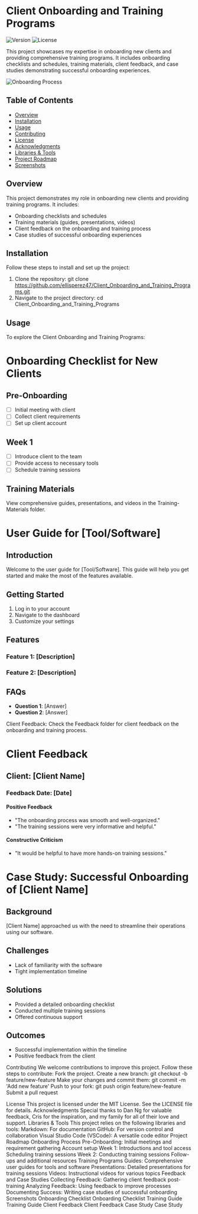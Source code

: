 # Client Onboarding and Training Programs

![Version](https://img.shields.io/badge/version-1.0.0-blue.svg)
![License](https://img.shields.io/badge/license-MIT-green.svg)

This project showcases my expertise in onboarding new clients and providing comprehensive training programs. It includes onboarding checklists and schedules, training materials, client feedback, and case studies demonstrating successful onboarding experiences.

![Onboarding Process](https://github.com/NickieNetDefense/Client_Onboarding_and_Training_Programs/blob/main/Project_Timeline.png?raw=true)

## Table of Contents
- [Overview](#overview)
- [Installation](#installation)
- [Usage](#usage)
- [Contributing](#contributing)
- [License](#license)
- [Acknowledgments](#acknowledgments)
- [Libraries & Tools](#libraries--tools)
- [Project Roadmap](#project-roadmap)
- [Screenshots](#screenshots)

## Overview
This project demonstrates my role in onboarding new clients and providing training programs. It includes:
- Onboarding checklists and schedules
- Training materials (guides, presentations, videos)
- Client feedback on the onboarding and training process
- Case studies of successful onboarding experiences

## Installation
Follow these steps to install and set up the project:

1. Clone the repository:
   git clone https://github.com/ellisperez47/Client_Onboarding_and_Training_Programs.git
2. Navigate to the project directory:
cd Client_Onboarding_and_Training_Programs

## Usage
To explore the Client Onboarding and Training Programs:
# Onboarding Checklist for New Clients

## Pre-Onboarding
- [ ] Initial meeting with client
- [ ] Collect client requirements
- [ ] Set up client account

## Week 1
- [ ] Introduce client to the team
- [ ] Provide access to necessary tools
- [ ] Schedule training sessions
## Training Materials
View comprehensive guides, presentations, and videos in the Training-Materials folder.
# User Guide for [Tool/Software]

## Introduction
Welcome to the user guide for [Tool/Software]. This guide will help you get started and make the most of the features available.

## Getting Started
1. Log in to your account
2. Navigate to the dashboard
3. Customize your settings

## Features
### Feature 1: [Description]
### Feature 2: [Description]

## FAQs
- **Question 1**: [Answer]
- **Question 2**: [Answer]

Client Feedback:
Check the Feedback folder for client feedback on the onboarding and training process.
# Client Feedback

## Client: [Client Name]
### Feedback Date: [Date]

#### Positive Feedback
- "The onboarding process was smooth and well-organized."
- "The training sessions were very informative and helpful."

#### Constructive Criticism
- "It would be helpful to have more hands-on training sessions."

# Case Study: Successful Onboarding of [Client Name]

## Background
[Client Name] approached us with the need to streamline their operations using our software.

## Challenges
- Lack of familiarity with the software
- Tight implementation timeline

## Solutions
- Provided a detailed onboarding checklist
- Conducted multiple training sessions
- Offered continuous support

## Outcomes
- Successful implementation within the timeline
- Positive feedback from the client

Contributing
We welcome contributions to improve this project. Follow these steps to contribute:
Fork the project.
Create a new branch: git checkout -b feature/new-feature
Make your changes and commit them: git commit -m 'Add new feature'
Push to your fork: git push origin feature/new-feature
Submit a pull request

License
This project is licensed under the MIT License. See the LICENSE file for details.
Acknowledgments
Special thanks to Dan Ng for valuable feedback, Cris for the inspiration, and my family for all of their love and support.
Libraries & Tools
This project relies on the following libraries and tools:
Markdown: For documentation
GitHub: For version control and collaboration
Visual Studio Code (VSCode): A versatile code editor
Project Roadmap
Onboarding Process
Pre-Onboarding:
Initial meetings and requirement gathering
Account setup
Week 1:
Introductions and tool access
Scheduling training sessions
Week 2:
Conducting training sessions
Follow-ups and additional resources
Training Programs
Guides: Comprehensive user guides for tools and software
Presentations: Detailed presentations for training sessions
Videos: Instructional videos for various topics
Feedback and Case Studies
Collecting Feedback: Gathering client feedback post-training
Analyzing Feedback: Using feedback to improve processes
Documenting Success: Writing case studies of successful onboarding
Screenshots
Onboarding Checklist
Onboarding Checklist
Training Guide
Training Guide
Client Feedback
Client Feedback
Case Study
Case Study

